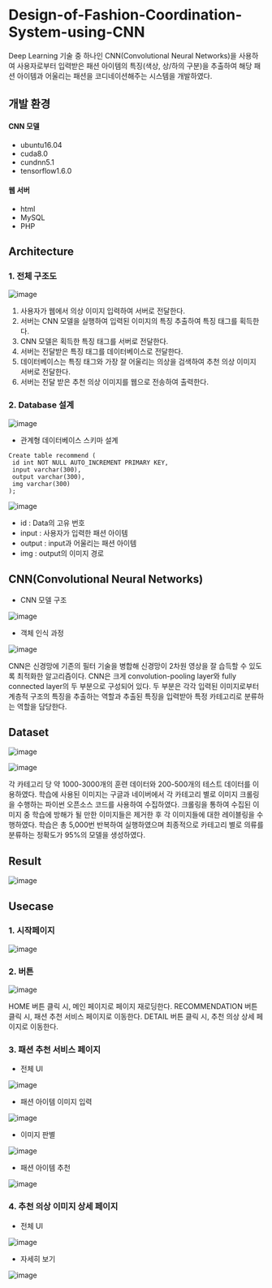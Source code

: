 # Design-of-Fashion-Coordination-System-using-CNN

Deep Learning 기술 중 하나인 CNN(Convolutional Neural Networks)을 사용하여 사용자로부터 입력받은 패션 아이템의 특징(색상, 상/하의 구분)을 추출하여 해당 패션 아이템과 어울리는 패션을 코디네이션해주는 시스템을 개발하였다.


## 개발 환경

#### CNN 모델 
- ubuntu16.04
- cuda8.0
- cundnn5.1
- tensorflow1.6.0


#### 웹 서버
- html
- MySQL
- PHP


## Architecture

### 1. 전체 구조도

![image](https://user-images.githubusercontent.com/53864655/72071935-3e9aca80-3330-11ea-9d66-095121c5a036.png)

1. 사용자가 웹에서 의상 이미지 입력하여 서버로 전달한다.
2. 서버는 CNN 모델을 실행하여 입력된 이미지의 특징 추출하여 특징 태그를 획득한다.
3. CNN 모델은 획득한 특징 태그를 서버로 전달한다.
4. 서버는 전달받은 특징 태그를 데이터베이스로 전달한다.
5. 데이터베이스는 특징 태그와 가장 잘 어울리는 의상을 검색하여 추천 의상 이미지 서버로 전달한다.
6. 서버는 전달 받은 추천 의상 이미지를 웹으로 전송하여 출력한다.

### 2. Database 설계

![image](https://user-images.githubusercontent.com/53864655/72071438-22e2f480-332f-11ea-8f46-410cf2df6318.png)

* 관계형 데이터베이스 스키마 설계
``` 
Create table recommend (
 id int NOT NULL AUTO_INCREMENT PRIMARY KEY,
 input varchar(300),
 output varchar(300),
 img varchar(300)
); 
```

![image](https://user-images.githubusercontent.com/53864655/72071461-342c0100-332f-11ea-9e28-cf9909602e18.png)

* id : Data의 고유 번호
* input : 사용자가 입력한 패션 아이템
* output : input과 어울리는 패션 아이템
* img : output의 이미지 경로

## CNN(Convolutional Neural Networks)

* CNN 모델 구조

![image](https://user-images.githubusercontent.com/53864655/72241451-40afa280-362a-11ea-939c-5a27b7eb0bb5.png)

* 객체 인식 과정

![image](https://user-images.githubusercontent.com/53864655/72241455-4311fc80-362a-11ea-8177-9d057714f9c7.png)

CNN은 신경망에 기존의 필터 기술을 병합해 신경망이 2차원 영상을 잘 습득할 수 있도록 최적화한 알고리즘이다. CNN은 크게 convolution-pooling layer와 fully connected layer의 두 부분으로 구성되어 있다. 두 부분은 각각 입력된 이미지로부터 계층적 구조의 특징을 추출하는 역할과 추출된 특징을 입력받아 특정 카테고리로 분류하는 역할을 담당한다.


## Dataset

![image](https://user-images.githubusercontent.com/53864655/72070816-bfa49280-332d-11ea-8abe-00e43af60a69.png)

![image](https://user-images.githubusercontent.com/53864655/72071505-486ffe00-332f-11ea-8a0b-68ffe04590ac.png) 

각 카테고리 당 약 1000-3000개의 훈련 데이터와 200-500개의 테스트 데이터를 이용하였다. 학습에 사용된 이미지는 구글과 네이버에서 각 카테고리 별로 이미지 크롤링을 수행하는 파이썬 오픈소스 코드를 사용하여 수집하였다. 크롤링을 통하여 수집된 이미지 중 학습에 방해가 될 만한 이미지들은 제거한 후 각 이미지들에 대한 레이블링을 수행하였다. 학습은 총 5,000번 반복하여 실행하였으며 최종적으로 카테고리 별로 의류를 분류하는 정확도가 95%의 모델을 생성하였다.

## Result

![image](https://user-images.githubusercontent.com/53864655/72070871-e1057e80-332d-11ea-9abe-f1e83cbe6b4b.png)

## Usecase

### 1. 시작페이지

![image](https://user-images.githubusercontent.com/53864655/72071144-7a349500-332e-11ea-9e55-22257b54a156.png)

### 2. 버튼

![image](https://user-images.githubusercontent.com/53864655/72071210-9c2e1780-332e-11ea-8bd7-1cb0f4253963.png)

HOME 버튼 클릭 시, 메인 페이지로 페이지 재로딩한다.
RECOMMENDATION 버튼 클릭 시, 패션 추천 서비스 페이지로 이동한다.
DETAIL 버튼 클릭 시, 추천 의상 상세 페이지로 이동한다.

### 3. 패션 추천 서비스 페이지

* 전체 UI

![image](https://user-images.githubusercontent.com/53864655/72071226-a6e8ac80-332e-11ea-93ff-323777564456.png)

* 패션 아이템 이미지 입력

![image](https://user-images.githubusercontent.com/53864655/72071273-bbc54000-332e-11ea-88fc-44d67339d12b.png)

* 이미지 판별

![image](https://user-images.githubusercontent.com/53864655/72071314-d992a500-332e-11ea-9c93-27ecdaff4b64.png)

* 패션 아이템 추천

![image](https://user-images.githubusercontent.com/53864655/72071341-ea431b00-332e-11ea-825c-64cb7617568a.png)

### 4. 추천 의상 이미지 상세 페이지

* 전체 UI

![image](https://user-images.githubusercontent.com/53864655/72071373-fa5afa80-332e-11ea-9146-c1776d1e88e2.png)

* 자세히 보기

![image](https://user-images.githubusercontent.com/53864655/72071399-0ba40700-332f-11ea-859e-396fa99fe382.png)

